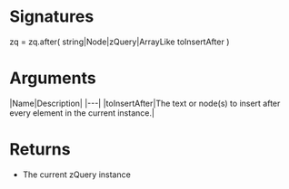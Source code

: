 <!-- start reference -->

# Signatures

zq = zq.after( string|Node|zQuery|ArrayLike toInsertAfter )

# Arguments

|Name|Description|
|---|
|toInsertAfter|The text or node(s) to insert after every element in the current instance.|

# Returns

- The current zQuery instance

<!-- end reference -->
